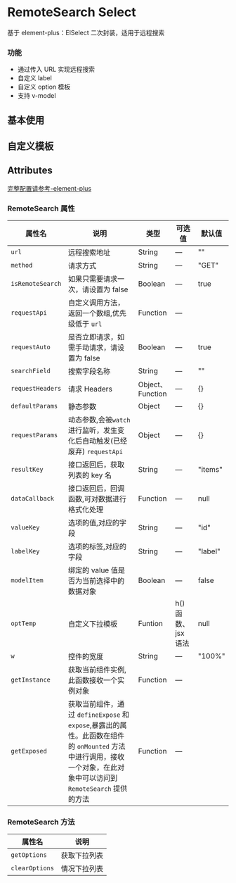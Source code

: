 # RemoteSearch Select

基于 element-plus：ElSelect 二次封装，适用于远程搜索

### 功能

- 通过传入 URL 实现远程搜索
- 自定义 label
- 自定义 option 模板
- 支持 v-model

## 基本使用

<demo src="./basic.vue"></demo>

## 自定义模板

<demo src="./customTemp.vue"></demo>

## Attributes

[完整配置请参考-element-plus](https://element-plus.org/zh-CN/component/table.html)

### RemoteSearch 属性

| 属性名           | 说明                                                                                                                                                                | 类型             | 可选值             | 默认值  |
| ---------------- | ------------------------------------------------------------------------------------------------------------------------------------------------------------------- | ---------------- | ------------------ | ------- |
| `url`            | 远程搜索地址                                                                                                                                                        | String           | —                  | ""      |
| `method`         | 请求方式                                                                                                                                                            | String           | —                  | "GET"   |
| `isRemoteSearch` | 如果只需要请求一次，请设置为 false                                                                                                                                  | Boolean          | —                  | true    |
| `requestApi`     | 自定义调用方法，返回一个数组,优先级低于 `url`                                                                                                                       | Function         | —                  |         |
| `requestAuto`    | 是否立即请求，如需手动请求，请设置为 false                                                                                                                          | Boolean          | —                  | true    |
| `searchField`    | 搜索字段名称                                                                                                                                                        | String           | —                  | ""      |
| `requestHeaders` | 请求 Headers                                                                                                                                                        | Object、Function | —                  | {}      |
| `defaultParams`  | 静态参数                                                                                                                                                            | Object           | —                  | {}      |
| `requestParams`  | 动态参数,会被`watch`进行监听，发生变化后自动触发(已经废弃) `requestApi`                                                                                             | Object           | —                  | {}      |
| `resultKey`      | 接口返回后，获取列表的 key 名                                                                                                                                       | String           | —                  | "items" |
| `dataCallback`   | 接口返回后，回调函数,可对数据进行格式化处理                                                                                                                         | Function         | —                  | null    |
| `valueKey`       | 选项的值,对应的字段                                                                                                                                                 | String           | —                  | "id"    |
| `labelKey`       | 选项的标签,对应的字段                                                                                                                                               | String           | —                  | "label" |
| `modelItem`      | 绑定的 value 值是否为当前选择中的数据对象                                                                                                                           | Boolean          | —                  | false   |
| `optTemp`        | 自定义下拉模板                                                                                                                                                      | Funtion          | h() 函数、jsx 语法 | null    |
| `w`              | 控件的宽度                                                                                                                                                          | String           | —                  | "100%"  |
| `getInstance`    | 获取当前组件实例,此函数接收一个实例对象                                                                                                                             | Function         | —                  |         |
| `getExposed`     | 获取当前组件，通过 `defineExpose` 和 `expose`,暴露出的属性。此函数在组件的 `onMounted` 方法中进行调用，接收一个对象，在此对象中可以访问到 `RemoteSearch` 提供的方法 | Function         | —                  |         |

### RemoteSearch 方法

| 属性名         | 说明         |
| -------------- | ------------ |
| `getOptions`   | 获取下拉列表 |
| `clearOptions` | 情况下拉列表 |
